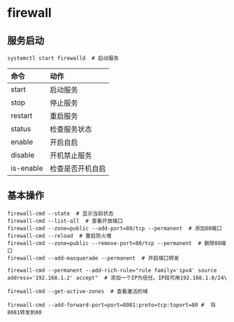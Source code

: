 # firewall

## 服务启动

``` shell
systemctl start firewalld  # 启动服务
```

| 命令 | 动作 |
|:----- | :----- |
| start | 启动服务 |
| stop | 停止服务 |
| restart | 重启服务 |
| status | 检查服务状态 |
| enable | 开启自启 |
| disable | 开机禁止服务 |
| is-enable | 检查是否开机自启 |

## 基本操作

``` shell
firewall-cmd --state  # 显示当前状态
firewall-cmd --list-all  # 查看开放端口
firewall-cmd --zone=public --add-port=80/tcp --permanent  # 添加80端口
firewall-cmd --reload  # 重启防火墙
firewall-cmd --zone=public --remove-port=80/tcp --permanent  # 删除80端口
firewall-cmd --add-masquerade --permanent  # 开启端口转发

firewall-cmd --permanent --add-rich-rule="rule family='ipv4' source address='192.168.1.2' accept"  # 添加一个IP为信任。IP段可用192.168.1.0/24\

firewall-cmd --get-active-zones  # 查看激活的域

firewall-cmd --add-forward-port=port=8081:proto=tcp:toport=80 #  将8081转发到80
```